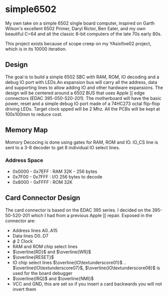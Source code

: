 # simple6502

My own take on a simple 6502 single board computer, inspired on Garth Wilson's excellent 6502 Primer, Daryl Rictor, Ben Eater, and my own beautiful C=64 and all the classic 8-bit computers of the late 70s early 80s.

This project exists because of scope creep on my YAsixfive02 project, which is in its 10000 iteration.

## Design 

The goal is to build a simple 6502 SBC with RAM, ROM, IO decoding and a debug IO port with LEDs.An espansion bus will carry all the address, data and supporting lines to allow adding IO and other hardware expansions. 
The design will be centered around a 6502 BUS that uses Apple ][ edge connectors (EDAC 395-050-520-201). The motherboard will have the basic power, reset and a simple debug IO port made of a 74HC273 octal flip-flop driving LEDs. 
Target clock spped will be 2 Mhz. 
All the PCBs will be kept at 100x100mm to reduce cost.

## Memory Map

Momory Decocing is done using gates for RAM, ROM and IO. IO_CS line is sent to a 3-8 decoder to get 8 individual IO select lines.

### Address Space

- 0x0000 - 0x7EFF : RAM 32K - 256 bytes
- 0x7F00 - 0x7FFF : I/O 256 bytes to decode
- 0x8000 - 0xFFFF : ROM 32K

## Card Connector Design

The card connector is based on the EDAC 395 series. I decided on the 395-50-520-201 which I had from a previous Apple ][ repair.
Exposed in the connector are:

- Address lines A0..A15
- Data lines D0..D7
- $\phi$ 2 Clock
- RAM and ROM chip select lines
- $\overline{RD}$ and $\overline{WR}$ 
- $\overline{RESET}$
- IO chip select lines $\overline{IO\textunderscore01}$ .. $\overline{IO\textunderscore07}$, $\overline{IO\textunderscore08}$ is used for the board debugger
- $\overline{IRQ}$ and $\overline{NMI}$
- VCC and GND, this are set so if you insert a card backwards you will not invert them




